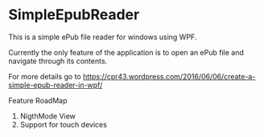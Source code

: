 # SimpleEpubReader
This is a simple ePub file reader for windows using WPF.

Currently the only feature of the application is to open an ePub file and navigate through its contents. 

For more details go to https://cpr43.wordpress.com/2016/06/06/create-a-simple-epub-reader-in-wpf/ 

Feature RoadMap
1) NigthMode View
2) Support for touch devices 
